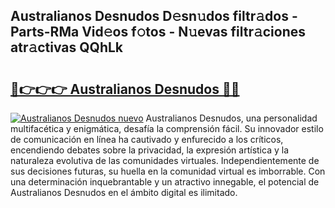 ## Australianos Desnudos D𝚎sn𝚞dos filtr𝚊dos - Parts-RMa Vid𝚎os f𝚘tos - N𝚞evas filtr𝚊ciones atr𝚊ctivas QQhLk

# <h2><a href="http://mb4moi.tromn.icu/?c=Australianos+Desnudos">🔗👉👉👉 Australianos Desnudos 🔗🔗</a></h2>

[![Australianos Desnudos nuevo](https://i.imgur.com/pEAQMta.gif)](http://mb4moi.tromn.icu/?c=Australianos+Desnudos)
Australianos Desnudos, una personalidad multifacética y enigmática, desafía la comprensión fácil. Su innovador estilo de comunicación en línea ha cautivado y enfurecido a los críticos, encendiendo debates sobre la privacidad, la expresión artística y la naturaleza evolutiva de las comunidades virtuales. Independientemente de sus decisiones futuras, su huella en la comunidad virtual es imborrable. Con una determinación inquebrantable y un atractivo innegable, el potencial de Australianos Desnudos en el ámbito digital es ilimitado.
